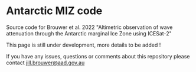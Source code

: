 # Antarctic MIZ code
Source code for Brouwer et al. 2022 "Altimetric observation of wave attenuation through the Antarctic marginal Ice Zone using ICESat-2"

This page is still under development, more details to be added !

If you have any issues, questions or comments about this repository please contact jill.brouwer@aad.gov.au
